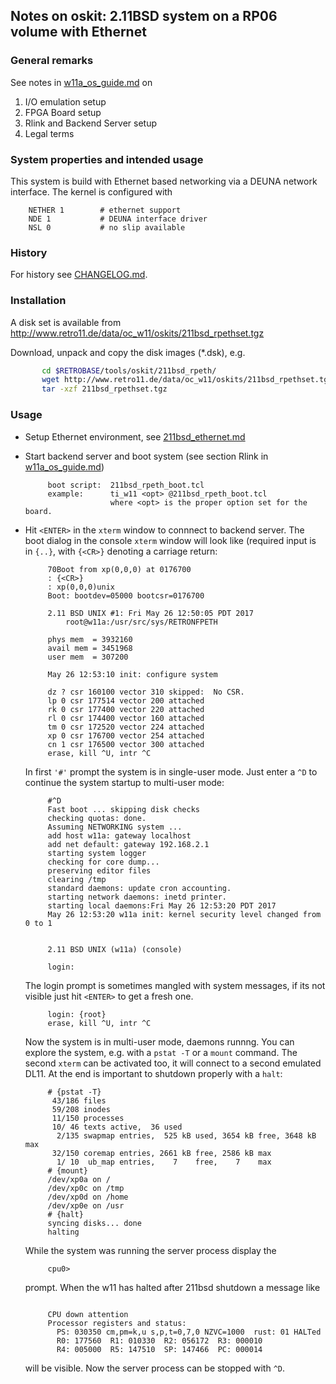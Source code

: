 ## Notes on oskit: 2.11BSD system on a RP06 volume with Ethernet

### General remarks
See notes in [w11a_os_guide.md](../../../doc/w11a_os_guide.md) on
  1. I/O emulation setup
  2. FPGA Board setup
  3. Rlink and Backend Server setup
  4. Legal terms

### System properties and intended usage
This system is build with Ethernet based networking via a DEUNA network
interface. The kernel is configured with
```
    NETHER 1        # ethernet support
    NDE 1           # DEUNA interface driver
    NSL 0           # no slip available
```

### History
For history see [CHANGELOG.md](CHANGELOG.md).

### Installation
A disk set is available from
http://www.retro11.de/data/oc_w11/oskits/211bsd_rpethset.tgz

Download, unpack and copy the disk images (*.dsk), e.g.
```bash
       cd $RETROBASE/tools/oskit/211bsd_rpeth/
       wget http://www.retro11.de/data/oc_w11/oskits/211bsd_rpethset.tgz
       tar -xzf 211bsd_rpethset.tgz
```

### Usage

- Setup Ethernet environment, see [211bsd_ethernet.md](../doc/211bsd_ethernet.md)
- Start backend server and boot system
  (see section Rlink in [w11a_os_guide.md](../../../doc/w11a_os_guide.md))
  ```
       boot script:  211bsd_rpeth_boot.tcl
       example:      ti_w11 <opt> @211bsd_rpeth_boot.tcl
                     where <opt> is the proper option set for the board.
  ```

- Hit `<ENTER>` in the `xterm` window to connnect to backend server.
  The boot dialog in the console `xterm` window will look like
  (required input is in `{..}`, with `{<CR>}` denoting a carriage return:
  ```
       70Boot from xp(0,0,0) at 0176700
       : {<CR>}
       : xp(0,0,0)unix
       Boot: bootdev=05000 bootcsr=0176700

       2.11 BSD UNIX #1: Fri May 26 12:50:05 PDT 2017
           root@w11a:/usr/src/sys/RETRONFPETH

       phys mem  = 3932160
       avail mem = 3451968
       user mem  = 307200

       May 26 12:53:10 init: configure system

       dz ? csr 160100 vector 310 skipped:  No CSR.
       lp 0 csr 177514 vector 200 attached
       rk 0 csr 177400 vector 220 attached
       rl 0 csr 174400 vector 160 attached
       tm 0 csr 172520 vector 224 attached
       xp 0 csr 176700 vector 254 attached
       cn 1 csr 176500 vector 300 attached
       erase, kill ^U, intr ^C
  ```

  In first `'#'` prompt the system is in single-user mode. Just enter a `^D` 
  to continue the system startup to multi-user mode:
  ```
       #^D
       Fast boot ... skipping disk checks
       checking quotas: done.
       Assuming NETWORKING system ...
       add host w11a: gateway localhost
       add net default: gateway 192.168.2.1
       starting system logger
       checking for core dump... 
       preserving editor files
       clearing /tmp
       standard daemons: update cron accounting.
       starting network daemons: inetd printer.
       starting local daemons:Fri May 26 12:53:20 PDT 2017
       May 26 12:53:20 w11a init: kernel security level changed from 0 to 1
       
       
       2.11 BSD UNIX (w11a) (console)
       
       login:
  ```

  The login prompt is sometimes mangled with system messages, if its not
  visible just hit `<ENTER>` to get a fresh one.
  ```
       login: {root}
       erase, kill ^U, intr ^C
  ```

  Now the system is in multi-user mode, daemons runnng. You can explore
  the system, e.g. with a `pstat -T` or a `mount` command. The second
  `xterm` can be activated too, it will connect to a second emulated DL11.
  At the end is important to shutdown properly with a `halt`:
  ```
       # {pstat -T}
        43/186 files
        59/208 inodes
        11/150 processes
        10/ 46 texts active,  36 used
         2/135 swapmap entries,  525 kB used, 3654 kB free, 3648 kB max
        32/150 coremap entries, 2661 kB free, 2586 kB max
         1/ 10  ub_map entries,    7    free,    7    max
       # {mount}
       /dev/xp0a on /
       /dev/xp0c on /tmp
       /dev/xp0d on /home
       /dev/xp0e on /usr
       # {halt}
       syncing disks... done
       halting
  ```

  While the system was running the server process display the
  ```
       cpu0> 
  ```

  prompt. When the w11 has halted after 211bsd shutdown a message like
  ```

       CPU down attention
       Processor registers and status:
         PS: 030350 cm,pm=k,u s,p,t=0,7,0 NZVC=1000  rust: 01 HALTed
         R0: 177560  R1: 010330  R2: 056172  R3: 000010
         R4: 005000  R5: 147510  SP: 147466  PC: 000014
   ```

   will be visible. Now the server process can be stopped with `^D`.
